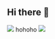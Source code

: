 ## Hi there 👋

<img src="https://capsule-render.vercel.app/api?type=waving&color=BDBDC8&height=150&section=header" />
hohoho
<img src="https://capsule-render.vercel.app/api?type=waving&color=BDBDC8&height=150&section=footer" />


<!--
**yjm6889/yjm6889** is a ✨ _special_ ✨ repository because its `README.md` (this file) appears on your GitHub profile.

Here are some ideas to get you started:

- 🔭 I’m currently working on ...
- 🌱 I’m currently learning ...
- 👯 I’m looking to collaborate on ...
- 🤔 I’m looking for help with ...
- 💬 Ask me about ...
- 📫 How to reach me: ...
- 😄 Pronouns: ...
- ⚡ Fun fact: ...
-->
